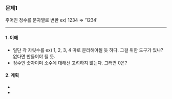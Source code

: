 ### 문제1
주어진 정수를 문자열로 변환
ex) 1234 => '1234'

---

#### 1. 이해 
- 일단 각 자릿수를 ex) 1, 2, 3, 4 따로 분리해야될 듯 하다. 그걸 위한 도구가 있나? 없다면 만들어야 될 듯.
- 정수인 숫자이며 소수에 대해선 고려하지 않는다. 그러면 0은?

#### 2. 계획
- 
- 